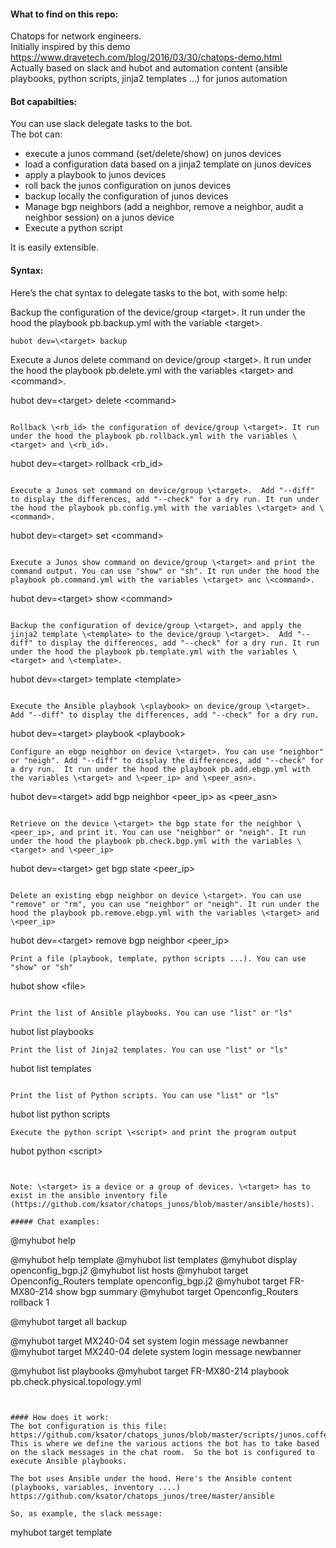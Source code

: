 #### What to find on this repo:  
Chatops for network engineers.  
Initially inspired by this demo https://www.dravetech.com/blog/2016/03/30/chatops-demo.html  
Actually based on slack and hubot and automation content (ansible playbooks, python scripts, jinja2 templates ...) for junos automation  

#### Bot capabilties:
You can use slack delegate tasks to the bot.  
The bot can: 
- execute a junos command (set/delete/show) on junos devices  
- load a configuration data based on a jinja2 template on junos devices  
- apply a playbook to junos devices   
- roll back the junos configuration on junos devices  
- backup locally the configuration of junos devices  
- Manage bgp neighbors (add a neighbor, remove a neighbor, audit a neighbor session) on a junos device   
- Execute a python script  

It is easily extensible.    

#### Syntax: 
Here’s the chat syntax to delegate tasks to the bot, with some help:  

Backup the configuration of the device/group \<target>. It run under the hood the playbook pb.backup.yml with the variable \<target>. 

```
hubot dev=\<target> backup 
```

Execute a Junos delete command on device/group \<target>. It run under the hood the playbook pb.delete.yml with the variables \<target>  and \<command>.

hubot dev=\<target> delete \<command>
```

Rollback \<rb_id> the configuration of device/group \<target>. It run under the hood the playbook pb.rollback.yml with the variables \<target> and \<rb_id>.
```
hubot dev=\<target> rollback \<rb_id>
```

Execute a Junos set command on device/group \<target>.  Add "--diff" to display the differences, add "--check" for a dry run. It run under the hood the playbook pb.config.yml with the variables \<target> and \<command>.
```
hubot dev=\<target> set \<command>
```

Execute a Junos show command on device/group \<target> and print the command output. You can use "show" or "sh". It run under the hood the playbook pb.command.yml with the variables \<target> anc \<command>.
```
hubot dev=\<target> show \<command>
```

Backup the configuration of device/group \<target>, and apply the jinja2 template \<template> to the device/group \<target>.  Add "--diff" to display the differences, add "--check" for a dry run. It run under the hood the playbook pb.template.yml with the variables \<target> and \<template>.
```
hubot dev=\<target> template \<template>
```

Execute the Ansible playbook \<playbook> on device/group \<target>. Add "--diff" to display the differences, add "--check" for a dry run.
```
hubot dev=\<target> playbook \<playbook>
```
Configure an ebgp neighbor on device \<target>. You can use "neighbor" or "neigh". Add "--diff" to display the differences, add "--check" for a dry run.  It run under the hood the playbook pb.add.ebgp.yml with the variables \<target> and \<peer_ip> and \<peer_asn>.
```
hubot dev=\<target> add bgp neighbor \<peer_ip> as \<peer_asn>
```

Retrieve on the device \<target> the bgp state for the neighbor \<peer_ip>, and print it. You can use "neighbor" or "neigh". It run under the hood the playbook pb.check.bgp.yml with the variables \<target> and \<peer_ip> 
```
hubot dev=\<target> get bgp state \<peer_ip>
```

Delete an existing ebgp neighbor on device \<target>. You can use "remove" or "rm", you can use "neighbor" or "neigh". It run under the hood the playbook pb.remove.ebgp.yml with the variables \<target> and \<peer_ip> 
```
hubot dev=\<target> remove bgp neighbor \<peer_ip>
```
Print a file (playbook, template, python scripts ...). You can use "show" or "sh"
```
hubot show \<file>
```

Print the list of Ansible playbooks. You can use "list" or "ls"
```
hubot list playbooks
```
Print the list of Jinja2 templates. You can use "list" or "ls"
```
hubot list templates
```

Print the list of Python scripts. You can use "list" or "ls"
```
hubot list python scripts
```
Execute the python script \<script> and print the program output
```
hubot python \<script>
```


Note: \<target> is a device or a group of devices. \<target> has to exist in the ansible inventory file (https://github.com/ksator/chatops_junos/blob/master/ansible/hosts).   

##### Chat examples:   
```
@myhubot help

@myhubot help template
@myhubot list templates
@myhubot display openconfig_bgp.j2
@myhubot list hosts
@myhubot target Openconfig_Routers template openconfig_bgp.j2
@myhubot target FR-MX80-214 show bgp summary 
@myhubot target Openconfig_Routers rollback 1

@myhubot target all backup

@myhubot target MX240-04 set system login message newbanner
@myhubot target MX240-04 delete system login message newbanner

@myhubot list playbooks
@myhubot target FR-MX80-214 playbook pb.check.physical.topology.yml
```


#### How does it work: 
The bot configuration is this file: https://github.com/ksator/chatops_junos/blob/master/scripts/junos.coffee. This is where we define the various actions the bot has to take based on the slack messages in the chat room.  So the bot is configured to execute Ansible playbooks.   

The bot uses Ansible under the hood. Here's the Ansible content (playbooks, variables, inventory ....) https://github.com/ksator/chatops_junos/tree/master/ansible   

So, as example, the slack message:   
```
myhubot target <target> template <template>    
```
or
```
@myhubot target <target> template <template>  
```
triggers the ansible playbook [**pb.template.yml**](https://github.com/ksator/chatops_junos/blob/master/ansible/pb.template.yml) with some variable definitions (using the --extra-vars option to pass the variables definition to the playbook):   
Actually, the bot will execute this command:  
```
ansible-playbook $PWD/ansible/pb.template.yml --extra-vars = "{'device': <target>, 'template': <template>}"
```
Which is the equivalent of: 
```
ansible-playbook $PWD/ansible/pb.template.yml --extra-vars "device=<target> template=<template>"  
```

#### The steps to reproduce are: 
-	create a slack team  
-	Optionally, integrate some tools into some channels of this slack team (some of my github repositories have a webhook to slack, some of my .travis.yml send slack notifications. So from these channels I receive notifications from github and TravisCI). 
-	Invite some peoples 
-	Install hubot (I installed it on an ubuntu 14.04 VM) 
-	Invite your bot 
-	Create some automation content (on the same VM that has the bot, so the bot doesnt need to use API to consume the automation content). My automation content is based on Ansible: https://github.com/ksator/chatops_junos/tree/master/ansible. 
- Optionally, you can also use the slack notification module in your Ansible playbooks (here's an example https://github.com/ksator/chatops_junos/blob/master/ansible/pb.template.yml)    
-	Create a script that tell your bot what to do based on slack messages. Here’s mine https://github.com/ksator/chatops_junos/blob/master/scripts/junos.coffee.  
- launch the bot, with a slack adaptor: 
```
ksator@ubuntu:~/myhubot$ HUBOT_SLACK_TOKEN=xoxb-90946701733-BTJh5QnUdQrTMcbtjgawmvjo ./bin/hubot -a slack
```

#### Contributions, bugs, questions, suggestions, enhancement requests
They are more than welcome. Please submit github issues or pull requests. 

